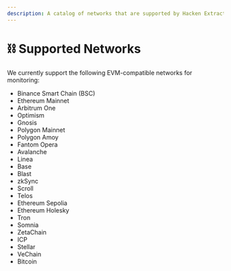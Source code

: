 ```yaml
---
description: A catalog of networks that are supported by Hacken Extractor
---
```


# ⛓️ Supported Networks

We currently support the following EVM-compatible networks for monitoring:

* Binance Smart Chain (BSC)
* Ethereum Mainnet
* Arbitrum One
* Optimism
* Gnosis
* Polygon Mainnet
* Polygon Amoy
* Fantom Opera
* Avalanche
* Linea
* Base
* Blast
* zkSync
* Scroll
* Telos
* Ethereum Sepolia
* Ethereum Holesky
* Tron
* Somnia
* ZetaChain
* ICP
* Stellar
* VeChain
* Bitcoin

